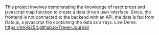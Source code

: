 This project involves demonstating the knowledge of react props and javascript map function to create a data driven user interface. Since, the frontend is not connected to the backend with an API, the data is fed from Data.js, a javascript file containing the data as arrays. 
Live Demo: https://mkiki254.github.io/Travel-Journal/
